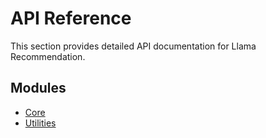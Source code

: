 # API Reference

This section provides detailed API documentation for Llama Recommendation.

## Modules

- [Core](core.md)
- [Utilities](utilities.md)
